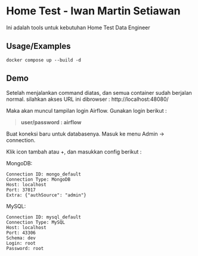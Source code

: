 
# Home Test - Iwan Martin Setiawan

Ini adalah tools untuk kebutuhan Home Test Data Engineer


## Usage/Examples

```shell
docker compose up --build -d
```


## Demo

Setelah menjalankan command diatas, dan semua container sudah berjalan normal.
silahkan akses URL ini dibrowser :
http://localhost:48080/

Maka akan muncul tampilan login Airflow.
Gunakan login berikut : 
>
>**user/password : airflow**

Buat koneksi baru untuk databasenya.
Masuk ke menu Admin -> connection.

Klik icon tambah atau +, dan masukkan config berikut :

MongoDB:

    Connection ID: mongo_default
    Connection Type: MongoDB
    Host: localhost
    Port: 37017
    Extra: {"authSource": "admin"}

MySQL:

    Connection ID: mysql_default
    Connection Type: MySQL
    Host: localhost
    Port: 43306
    Schema: dev
    Login: root
    Password: root

